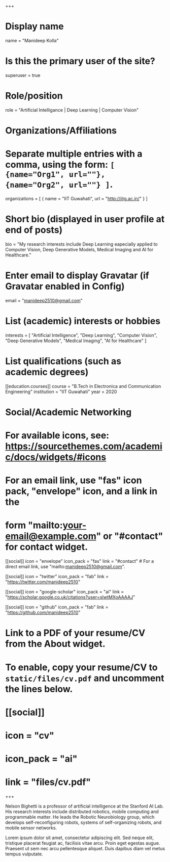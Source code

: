 +++
# Display name
name = "Manideep Kolla"

# Is this the primary user of the site?
superuser = true

# Role/position
role = "Artificial Intelligance | Deep Learning | Computer Vision"

# Organizations/Affiliations
#   Separate multiple entries with a comma, using the form: `[ {name="Org1", url=""}, {name="Org2", url=""} ]`.
organizations = [ { name = "IIT Guwahati", url = "http://iitg.ac.in/" } ]

# Short bio (displayed in user profile at end of posts)
bio = "My research interests include Deep Learning eapecially applied to Computer Vision, Deep Generative Models, Medical Imaging and AI for Healthcare."

# Enter email to display Gravatar (if Gravatar enabled in Config)
email = "manideep2510@gmail.com"

# List (academic) interests or hobbies
interests = [
  "Artificial Intelligence",
  "Deep Learning",
  "Computer Vision",
  "Deep Generative Models",
  "Medical Imaging",
  "AI for Healthcare"
]

# List qualifications (such as academic degrees)
[[education.courses]]
  course = "B.Tech in Electronica and Communication Engineering"
  institution = "IIT Guwahati"
  year = 2020

# Social/Academic Networking
# For available icons, see: https://sourcethemes.com/academic/docs/widgets/#icons
#   For an email link, use "fas" icon pack, "envelope" icon, and a link in the
#   form "mailto:your-email@example.com" or "#contact" for contact widget.

[[social]]
  icon = "envelope"
  icon_pack = "fas"
  link = "#contact"  # For a direct email link, use "mailto:manideep2510@gmail.com".

[[social]]
  icon = "twitter"
  icon_pack = "fab"
  link = "https://twitter.com/manideep2510"

[[social]]
  icon = "google-scholar"
  icon_pack = "ai"
  link = "https://scholar.google.co.uk/citations?user=sIwtMXoAAAAJ"

[[social]]
  icon = "github"
  icon_pack = "fab"
  link = "https://github.com/manideep2510"

# Link to a PDF of your resume/CV from the About widget.
# To enable, copy your resume/CV to `static/files/cv.pdf` and uncomment the lines below.
# [[social]]
#   icon = "cv"
#   icon_pack = "ai"
#   link = "files/cv.pdf"

+++

Nelson Bighetti is a professor of artificial intelligence at the Stanford AI Lab. His research interests include distributed robotics, mobile computing and programmable matter. He leads the Robotic Neurobiology group, which develops self-reconfiguring robots, systems of self-organizing robots, and mobile sensor networks.

Lorem ipsum dolor sit amet, consectetur adipiscing elit. Sed neque elit, tristique placerat feugiat ac, facilisis vitae arcu. Proin eget egestas augue. Praesent ut sem nec arcu pellentesque aliquet. Duis dapibus diam vel metus tempus vulputate. 
